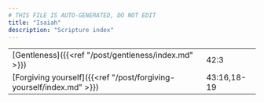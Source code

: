 ```yaml
---
# THIS FILE IS AUTO-GENERATED, DO NOT EDIT
title: "Isaiah"
description: "Scripture index"
---
```


|  |  |
| --- | --- |
| [Gentleness]({{<ref "/post/gentleness/index.md" >}}) | 42:3 |
| [Forgiving yourself]({{<ref "/post/forgiving-yourself/index.md" >}}) | 43:16,18-19 |
